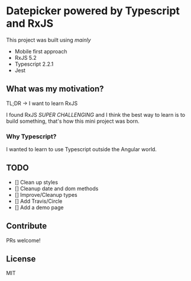 # Datepicker powered by Typescript and RxJS
This project was built using _mainly_
- Mobile first approach
- RxJS 5.2
- Typescript 2.2.1
- Jest

## What was my motivation?
TL;DR -> I want to learn RxJS

I found RxJS *SUPER CHALLENGING* and I think the best way to learn is to build something, that's how this mini project was born.

### Why Typescript?
I wanted to learn to use Typescript outside the Angular world.

## TODO
- [] Clean up styles
- [] Cleanup date and dom methods
- [] Improve/Cleanup types
- [] Add Travis/Circle
- [] Add a demo page

## Contribute
PRs welcome!

## License
MIT
